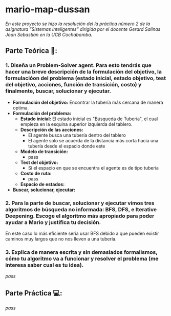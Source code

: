 # mario-map-dussan

_En este proyecto se hizo la resolución del la práctica número 2 de la asignatura "Sistemas Inteligentes" dirigida por el docente Gerard Salinas Joan Sebastian en la UCB Cochabamba._

## Parte Teórica 📖:
### 1. Diseña un Problem-Solver agent. Para esto tendrás que hacer una breve descripción de la formulación del objetivo, la formulacióon del problema (estado inicial, estado objetivo, test del objetivo, acciones, función de transición, costo) y finalmente, buscar, solucionar y ejecutar.

* **Formulación del objetivo:** Encontrar la tubería más cercana de manera optima. 
* **Formulación del problema:** 
    * **Estado inicial:** El estado inicial es "Búsqueda de Tubería", el cual
      empieza en la esquina superior izquierda del tablero.
    * **Descripción de las acciones:** 
      * El agente busca una tubería dentro del tablero
      * El agente solo se acuerda de la distancia más corta hacia una tubería
      desde el espacio donde este
    * **Modelo de transición:** 
      * pass
    * **Test del objetivo:**
      * Si el espacio en que se encuentra el agente es de tipo tubería
    * **Costo de ruta:**
      * pass
    * **Espacio de estados:**
* **Buscar, solucionar, ejecutar:**
      
### 2. Para la parte de buscar, solucionar y ejecutar vimos tres algoritmos de búsqueda no informada: BFS, DFS, e Iterative Deepening. Escoge el algoritmo más apropiado para poder ayudar a Mario y justifica tu decisión.
En este caso lo más eficiente seria usar BFS debido a que pueden existir caminos muy largos que no nos lleven a una tubería.
### 3. Explica de manera escrita y sin demasiados formalismos, cómo tu algoritmo va a funcionar y resolver el problema (me interesa saber cual es tu idea).
_pass_
## Parte Práctica 💻:
_pass_
